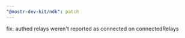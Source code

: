 ```yaml
---
"@nostr-dev-kit/ndk": patch
---
```


fix: authed relays weren't reported as connected on connectedRelays
